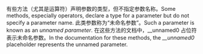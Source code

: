 <span data-ttu-id="f1412-101">有些方法（尤其是运算符）声明参数的类型，但不指定参数名称。</span><span class="sxs-lookup"><span data-stu-id="f1412-101">Some methods, especially operators, declare a type for a parameter but do not specify a parameter name.</span></span> <span data-ttu-id="f1412-102">此类参数称为“未命名参数”。</span><span class="sxs-lookup"><span data-stu-id="f1412-102">Such a parameter is known as an *unnamed parameter*.</span></span> <span data-ttu-id="f1412-103">在这些方法的文档中，__unnamed0 占位符表示未命名参数。</span><span class="sxs-lookup"><span data-stu-id="f1412-103">In the documentation for these methods, the *__unnamed0* placeholder represents the unnamed parameter.</span></span>